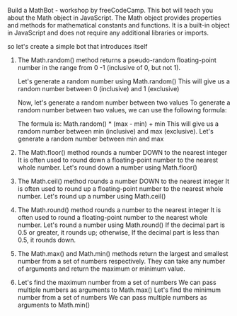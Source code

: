 Build a MathBot - workshop by freeCodeCamp.
This bot will teach you about the Math object in JavaScript.
The Math object provides properties and methods for mathematical constants and functions.
It is a built-in object in JavaScript and does not require any additional libraries or imports.

so let's create a simple bot that introduces itself

1.  The Math.random() method returns a pseudo-random floating-point
    number in the range from 0 -1 (inclusive of 0, but not 1).

    Let's generate a random number using Math.random()
    This will give us a random number between 0 (inclusive) and 1 (exclusive)

    Now, let's generate a random number between two values
    To generate a random number between two values, we can use the following formula:

    The formula is: Math.random() * (max - min) + min
    This will give us a random number between min (inclusive) and max (exclusive).
    Let's generate a random number between min and max

2.  The Math.floor() method rounds a number DOWN to the nearest integer
    It is often used to round down a floating-point number to the nearest whole number.
    Let's round down a number using Math.floor()

3.  The Math.ceil() method rounds a number DOWN to the nearest integer
    It is often used to round up a floating-point number to the nearest whole number.
    Let's round up a number using Math.ceil()

4.  The Math.round() method rounds a number to the nearest integer
    It is often used to round a floating-point number to the nearest whole number.
    Let's round a number using Math.round()
    If the decimal part is 0.5 or greater, it rounds up; otherwise,
    If the decimal part is less than 0.5, it rounds down.

5.   The Math.max() and Math.min() methods return the largest and smallest number from a set of numbers respectively.
    They can take any number of arguments and return the maximum or minimum value.

6.  Let's find the maximum number from a set of numbers
    We can pass multiple numbers as arguments to Math.max()
    Let's find the minimum number from a set of numbers
    We can pass multiple numbers as arguments to Math.min()